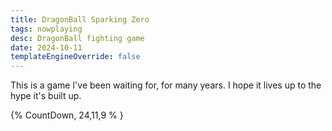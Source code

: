 ```yaml
---
title: DragonBall Sparking Zero
tags: nowplaying
desc: DragonBall fighting game
date: 2024-10-11
templateEngineOverride: false
---
```


<div class="ball-container">
  <div class="ball"></div>
  <p id="db-sz">This is a game I've been waiting for, for many years. I hope it lives up to the hype it's built up.</p>
</div>


<div class="timer">
{% CountDown, 24,11,9 % }
</div>